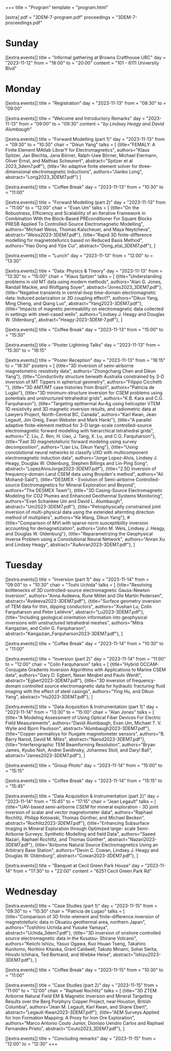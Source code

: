 +++
title = "Program"
template = "program.html"

[extra]
pdf = "3DEM-7-program.pdf"
proceedings = "3DEM-7-proceedings.pdf"

# Sunday
[[extra.events]]
title = "Informal gathering at Browns Crafthouse UBC"
day = "2023-11-12"
from = "18:00"
to = "20:00"
content = "101 - 6111 University Blvd"


# Monday
[[extra.events]]
title = "Registration"
day = "2023-11-13"
from = "08:30"
to = "09:00"

[[extra.events]]
title = "Welcome and Introductory Remarks"
day = "2023-11-13"
from = "09:00"
to = "09:30"
content = "_by Lindsey Heagy and David Alumbaugh_"

[[extra.events]]
title = "Forward Modelling (part 1)"
day = "2023-11-13"
from = "09:30"
to = "10:30"
chair = "Dikun Yang"
talks = [
    {title="FEMALY: A Finite Element MAtlab LibrarY for Electromagnetics", authors="Klaus Spitzer, Jan Blechta, Jana Börner, Ralph-Uwe Börner, Michael Eiermann, Oliver Ernst, and Mathias Scheunert", abstract="Spitzer et al 2023_3dem7.pdf"},
    {title="An adaptive finite element solver for three-dimensional electromagnetic inductions", authors="Jianbo Long", abstract="Long2023_3DEM7.pdf"}
]

[[extra.events]]
title = "Coffee Break"
day = "2023-11-13"
from = "10:30"
to = "11:00"

[[extra.events]]
title = "Forward Modelling (part 2)"
day = "2023-11-13"
from = "11:00"
to = "12:00"
chair = "Evan Um"
talks = [
    {title="On the Robustness, Efficiency and Scalability of an Iterative Framework in Combination With the Block-Based PREconditioner For Square Blocks PRESB Applied To Controlled-Source Electromagnetic Modelling", authors="Michael Weiss, Thomas Kalscheuer, and Maya Neytcheva", abstract="Weiss2023-3DEM7.pdf"},
    {title="Rapid 3D finite-difference modelling for magnetotellurics based on Reduced Basis Method", authors="Hao Dong and Yijie Cui", abstract="Dong_etal_3DEM7.pdf"},
]

[[extra.events]]
title = "Lunch"
day = "2023-11-13"
from = "12:00"
to = "13:30"

[[extra.events]]
title = "Data: Physics & Theory"
day = "2023-11-13"
from = "13:30"
to = "15:00"
chair = "Klaus Spitzer"
talks = [
    {title="Understanding problems in old MT data using modern methods", authors="Alan G. Jones, Randall Mackie, and Wolfgang Soyer", abstract="Jones2023_3DEM7.pdf"},
    {title="Negative transients in central-loop time-domain electromagnetic data: Induced polarization or 3D coupling effect?", authors="Dikun Yang, Ming Cheng, and Qiang Luo", abstract="Yang2023-3DEM7.pdf"},
    {title="Impacts of magnetic permeability on electromagnetic data collected in settings with steel-cased wells", authors="Lindsey J. Heagy and Douglas W. Oldenburg", abstract="Heagy-2023-3DEM-7.pdf"},
]

[[extra.events]]
title = "Coffee Break"
day = "2023-11-13"
from = "15:00"
to = "15:30"

[[extra.events]]
title = "Poster Lightning Talks"
day = "2023-11-13"
from = "15:30"
to = "16:15"

[[extra.events]]
title = "Poster Reception"
day = "2023-11-13"
from = "16:15"
to = "18:30"
posters = [
    {title="3D inversion of semi-airborne magnetometric resistivity data", authors="Zhongchang Chen and Dikun Yang"},
    {title="Conductivity structure beneath Australia constrained by 3-D inversion of MT Tippers in spherical geometry", authors="Filippo Cicchetti "},
    {title="3D AMT/MT case histories from Brazil", authors="Patricia de Lugão"},
    {title="3D minimum-structure inversion for CSEM problems using potentials and unstructured tetrahedral grids", authors="K.B. Kara and C.G. Farquharson"},
    {title="Targeting epithermal Au-Ag using helicopter VTEM 1D resistivity and 3D magnetic inversion results, and radiometric data at Lawyers Project, North-Central BC, Canada", authors="Karl Kwan, Jean Legault, Jim Greig, Ewan Webster and Mark Hanki"},
    {title="A parallel adaptive finite-element method for 3-D large-scale controlled-source electromagnetic forward modelling with hierarchical tetrahedral grids", authors="Z. Liu, Z. Ren, H. Uao, J. Tang, X. Lu, and C.G. Farquharson"},
    {title="Fast 3D magnetotelluric forward modeling using survey decomposition", authors="Lian Liu, Dikun Yang"},
    {title="Using convolutional neural networks to classify UXO with multicomponent electromagnetic induction data", authors="Jorge Lopez-Alvis, Lindsey J. Heagy, Douglas W. Oldenburg, Stephen Billings and Lin-Ping Song", abstract="LopezAlvisJorge2023-3DEM7.pdf"},
    {title="2.5D Inversion of frequency-domain Land CSEM data using Broyden's method", authors="Ali Mohand-Saïd"},
    {title="DESMEX - Evolution of Semi-airborne Controlled-source Electromagnetics for Mineral Exploration and Beyond", authors="The DESMEX Team"},
    {title="3D Casing-Source Electromagnetic Modeling for CO2 Plumes and Enhanced Geothermal Systems Monitoring", authors="Evan Schankee Um and David L. Alumbaugh", abstract="Um2023-3DEM7.pdf"},
    {title="Petrophysically constrained joint inversion of multi-physical data using the extended alternting direction method of multipliers", authors="Ke Wang, Dikun Yang"},
    # {title="Comparison of MVI with sparse norm susceptibility inversion accounting for demagnetization", authors="John M. Weis, Lindsey J. Heagy, and Douglas W. Oldenburg"},
    {title="Reparametrizing the Geophysical Inverse Problem using a Convolutional Neural Network", authors="Anran Xu and Lindsey Heagy", abstract="XuAnran2023-3DEM7.pdf"},
]

# Tuesday

[[extra.events]]
title = "Inversion (part 1)"
day = "2023-11-14"
from = "09:00"
to = "10:30"
chair = "Toshi Uchida"
talks = [
    {title="Resolving bottlenecks of 3D controlled-source electromagnetic Gauss-Newton inversion", authors="Anna Avdeeva, Rune Mittet and Ole Martin Pedersen", abstract="Avdeeva2023-3DEM7.pdf"},
    {title="Surface geometry inversion of TEM data for thin, dipping conductors", authors="Xushan Lu, Colin Farquharson and Peter Lelièvre", abstract="Lu2023-3DEM7.pdf"},
    {title="Including geological orientation information into geophysical inversions with unstructured tetrahedral meshes", authors="Mitra Kangazian, and Colin G. Farquharson", abstract="Kangazian_Farquharson2023-3DEM7.pdf"},
]

[[extra.events]]
title = "Coffee Break"
day = "2023-11-14"
from = "10:30"
to = "11:00"

[[extra.events]]
title = "Inversion (part 2)"
day = "2023-11-14"
from = "11:00"
to = "12:00"
chair = "Colin Farquharson"
talks = [
    {title="Hybrid OCCAM-Conjugate Gradients Inversion Algorithms with Applications to Marine CSEM data", authors="Gary D. Egbert, Naser Meqbel and Paulo Werdt", abstract="Egbert2023-3DEM7.pdf"},
    {title="3D inversion of frequency-domain controlled source electromagnetic data for hydraulic fracturing fluid imaging with the effect of steel casings", authors="Ying Hu, and Dikun Yang", abstract="Hu2023-3DEM7.pdf"},
]

[[extra.events]]
title = "Data Acquisition & Instrumentation (part 1)"
day = "2023-11-14"
from = "13:30"
to = "15:00"
chair = "Alan Jones"
talks = [
    {title="A Modeling Assessment of Using Optical Fiber Devices For Electric Field Measurements", authors="David Alumbaugh, Evan Um, Michael T. V. Wylie and Bjorn Paulsson", abstract="Alumbaugh2023-3DEM7.pdf"},
    {title="Copper permalloys for fluxgate magnetometer sensors", authors="B. Barry Narod, David M. Miles", abstract="Narod2023-3DEM7.pdf"},
    {title="Interferographic TEM Beamforming Resolution", authors="Bryan James, Kyubo Noh, Andrei Swidinsky, Johannes Stoll, and Daryl Ball", abstract="James2023-3DEM7.pdf"},
]

[[extra.events]]
title = "Group Photo"
day = "2023-11-14"
from = "15:00"
to = "15:15"

[[extra.events]]
title = "Coffee Break"
day = "2023-11-14"
from = "15:15"
to = "15:45"

[[extra.events]]
title = "Data Acquisition & Instrumentation (part 2)"
day = "2023-11-14"
from = "15:45"
to = "17:15"
chair = "Jean Legault"
talks = [
    {title="UAV-based semi-airborne CSEM for mineral exploration - 3D joint inversion of scalar and vector magnetometer data", authors="Raphael Rochlitz, Philipp Kotowski, Thomas Günther, and Michael Becken", abstract="Rochlitz2023-3DEM7.pdf"},
    {title="Enhancing Subsurface Imaging in Mineral Exploration through Optimized large- scale Semi-Airborne Surveys: Synthetic Modelling and field Data", authors="Saeed Nazari, Raphael Rochlitz, and Thomas Günther", abstract="Nazari2023-3DEM7.pdf"},
    {title="Airborne Natural Source Electromagnetics Using an Arbitrary Base Station", authors="Devin C. Cowan, Lindsey J. Heagy and Douglas W. Oldenburg", abstract="Cowan2023-3DEM7.pdf"},
]

[[extra.events]]
title = "Banquet at Cecil Green Park House"
day = "2023-11-14"
from = "17:30"
to = "22:00"
content = "6251 Cecil Green Park Rd"

# Wednesday
[[extra.events]]
title = "Case Studies (part 1)"
day = "2023-11-15"
from = "09:30"
to = "10:30"
chair = "Patricia de Lugao"
talks = [
    {title="Comparison of 3D finite-element and finite-difference inversion of magnetotelluric data in Okuaizu geothermal area, northern Japan", authors="Toshihiro Uchida and Yusuke Yamaya", abstract="Uchida_3dem7.pdf"},
    {title="3D inversion of onshore controlled source electromagnetic data in the Kusatsu- Shirane Volcano", authors="Keiichi Ishizu, Yasuo Ogawa, Kuo Hsuan Tseng, Takahiro Kunitomo, Norihiro Kitaoka, Grant Caldwell, Takuto Minami, Sohei Serita, Hiroshi Ichihara, Ted Bertrand, and Wiebke Heise", abstract="Ishizu2023-3DEM7.pdf"},
]

[[extra.events]]
title = "Coffee Break"
day = "2023-11-15"
from = "10:30"
to = "11:00"

[[extra.events]]
title = "Case Studies (part 2)"
day = "2023-11-15"
from = "11:00"
to = "12:00"
chair = "Raphael Rochlitz"
talks = [
    {title="3D ZTEM Airborne Natural Field EM & Magnetic Inversion and Mineral Targeting Results over the Berg Porphyry Copper Project, near Houston, British Columbia", authors="Jean M. Legault, Karl Kwan, and Shane Ebert", abstract="Legault-Kwan2023-3DEM7.pdf"},
    {title="AEM Surveys Applied for Iron Formation Mapping: A Proxy for Iron Ore Exploration", authors="Marco Antonio Couto Junior, Dionisio Uendro Carlos and Raphael Fernandes Prieto", abstract="Couto2023_3DEM7.pdf"},
]

[[extra.events]]
title = "Concluding remarks"
day = "2023-11-15"
from = "12:00"
to = "12:30"
+++
